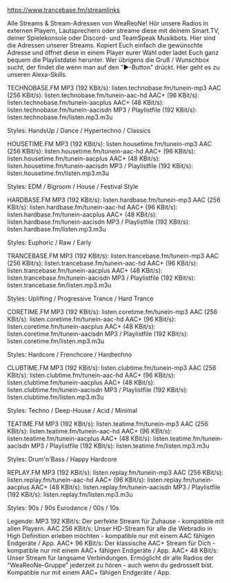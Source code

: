 https://www.trancebase.fm/streamlinks

Alle Streams & Stream-Adressen von WeaReoNe!
Hör unsere Radios in externen Playern, Lautsprechern oder streame diese mit deinem Smart.TV, deiner Spielekonsole oder Discord- und TeamSpeak Musikbots. Hier sind die Adressen unserer Streams. Kopiert Euch einfach die gewünschte Adresse und öffnet diese in einem Player eurer Wahl oder ladet Euch ganz bequem die Playlistdatei herunter. Wer übrigens die Gruß / Wunschbox sucht, der findet die wenn man auf den "►-Button" drückt. Hier geht es zu unseren Alexa-Skills.

TECHNOBASE.FM
MP3 (192 KBit/s): listen.technobase.fm/tunein-mp3
AAC (256 KBit/s): listen.technobase.fm/tunein-aac-hd
AAC+ (96 KBit/s): listen.technobase.fm/tunein-aacplus
AAC+ (48 KBit/s): listen.technobase.fm/tunein-aacisdn
MP3 / Playlistfile (192 KBit/s): listen.technobase.fm/listen.mp3.m3u

Styles: HandsUp / Dance / Hypertechno / Classics

HOUSETIME.FM
MP3 (192 KBit/s): listen.housetime.fm/tunein-mp3
AAC (256 KBit/s): listen.housetime.fm/tunein-aac-hd
AAC+ (96 KBit/s): listen.housetime.fm/tunein-aacplus
AAC+ (48 KBit/s): listen.housetime.fm/tunein-aacisdn
MP3 / Playlistfile (192 KBit/s): listen.housetime.fm/listen.mp3.m3u

Styles: EDM / Bigroom / House / Festival Style

HARDBASE.FM
MP3 (192 KBit/s): listen.hardbase.fm/tunein-mp3
AAC (256 KBit/s): listen.hardbase.fm/tunein-aac-hd
AAC+ (96 KBit/s): listen.hardbase.fm/tunein-aacplus
AAC+ (48 KBit/s): listen.hardbase.fm/tunein-aacisdn
MP3 / Playlistfile (192 KBit/s): listen.hardbase.fm/listen.mp3.m3u

Styles: Euphoric / Raw / Early

TRANCEBASE.FM
MP3 (192 KBit/s): listen.trancebase.fm/tunein-mp3
AAC (256 KBit/s): listen.trancebase.fm/tunein-aac-hd
AAC+ (96 KBit/s): listen.trancebase.fm/tunein-aacplus
AAC+ (48 KBit/s): listen.trancebase.fm/tunein-aacisdn
MP3 / Playlistfile (192 KBit/s): listen.trancebase.fm/listen.mp3.m3u

Styles: Uplifting / Progressive Trance / Hard Trance

CORETIME.FM
MP3 (192 KBit/s): listen.coretime.fm/tunein-mp3
AAC (256 KBit/s): listen.coretime.fm/tunein-aac-hd
AAC+ (96 KBit/s): listen.coretime.fm/tunein-aacplus
AAC+ (48 KBit/s): listen.coretime.fm/tunein-aacisdn
MP3 / Playlistfile (192 KBit/s): listen.coretime.fm/listen.mp3.m3u

Styles: Hardcore / Frenchcore / Hardtechno

CLUBTIME.FM
MP3 (192 KBit/s): listen.clubtime.fm/tunein-mp3
AAC (256 KBit/s): listen.clubtime.fm/tunein-aac-hd
AAC+ (96 KBit/s): listen.clubtime.fm/tunein-aacplus
AAC+ (48 KBit/s): listen.clubtime.fm/tunein-aacisdn
MP3 / Playlistfile (192 KBit/s): listen.clubtime.fm/listen.mp3.m3u

Styles: Techno / Deep-House / Acid / Minimal

TEATIME.FM
MP3 (192 KBit/s): listen.teatime.fm/tunein-mp3
AAC (256 KBit/s): listen.teatime.fm/tunein-aac-hd
AAC+ (96 KBit/s): listen.teatime.fm/tunein-aacplus
AAC+ (48 KBit/s): listen.teatime.fm/tunein-aacisdn
MP3 / Playlistfile (192 KBit/s): listen.teatime.fm/listen.mp3.m3u

Styles: Drum'n'Bass / Happy Hardcore

REPLAY.FM
MP3 (192 KBit/s): listen.replay.fm/tunein-mp3
AAC (256 KBit/s): listen.replay.fm/tunein-aac-hd
AAC+ (96 KBit/s): listen.replay.fm/tunein-aacplus
AAC+ (48 KBit/s): listen.replay.fm/tunein-aacisdn
MP3 / Playlistfile (192 KBit/s): listen.replay.fm/listen.mp3.m3u

Styles: 90s / 90s Eurodance / 00s / 10s

Legende:
MP3 192 KBit/s: Der perfekte Stream für Zuhause - kompatible mit allen Playern.
AAC 256 KBit/s: Unser HD-Stream für alle die Webradio in High Definition erleben möchten - kompatible nur mit einem AAC fähigen Endgeräte / App. 
AAC+ 96 KBit/s: Der klassische AAC+ Stream für Dich - kompatible nur mit einem AAC+ fähigen Endgeräte / App. 
AAC+ 48 KBit/s: Unser Stream für langsame Verbindungen. Ermöglicht dir alle Radios der "WeaReoNe-Gruppe" jederzeit zu hören - auch wenn du gedrosselt bist. Kompatible nur mit einem AAC+ fähigen Endgeräte / App.

